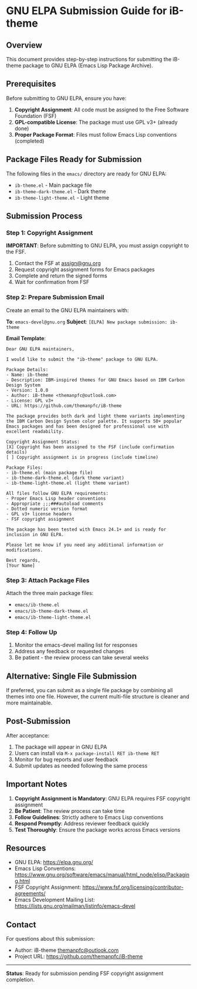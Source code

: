 # GNU ELPA Submission Guide for iB-theme

## Overview

This document provides step-by-step instructions for submitting the iB-theme package to GNU ELPA (Emacs Lisp Package Archive).

## Prerequisites

Before submitting to GNU ELPA, ensure you have:

1. **Copyright Assignment**: All code must be assigned to the Free Software Foundation (FSF)
2. **GPL-compatible License**: The package must use GPL v3+ (already done)
3. **Proper Package Format**: Files must follow Emacs Lisp conventions (completed)

## Package Files Ready for Submission

The following files in the `emacs/` directory are ready for GNU ELPA:

- `ib-theme.el` - Main package file
- `ib-theme-dark-theme.el` - Dark theme
- `ib-theme-light-theme.el` - Light theme

## Submission Process

### Step 1: Copyright Assignment

**IMPORTANT**: Before submitting to GNU ELPA, you must assign copyright to the FSF.

1. Contact the FSF at <assign@gnu.org>
2. Request copyright assignment forms for Emacs packages
3. Complete and return the signed forms
4. Wait for confirmation from FSF

### Step 2: Prepare Submission Email

Create an email to the GNU ELPA maintainers with:

**To**: `emacs-devel@gnu.org`
**Subject**: `[ELPA] New package submission: ib-theme`

**Email Template**:

```
Dear GNU ELPA maintainers,

I would like to submit the "ib-theme" package to GNU ELPA.

Package Details:
- Name: ib-theme
- Description: IBM-inspired themes for GNU Emacs based on IBM Carbon Design System
- Version: 1.0.0
- Author: iB-theme <themanpfc@outlook.com>
- License: GPL v3+
- URL: https://github.com/themanpfc/iB-theme

The package provides both dark and light theme variants implementing the IBM Carbon Design System color palette. It supports 50+ popular Emacs packages and has been designed for professional use with excellent readability.

Copyright Assignment Status:
[X] Copyright has been assigned to the FSF (include confirmation details)
[ ] Copyright assignment is in progress (include timeline)

Package Files:
- ib-theme.el (main package file)
- ib-theme-dark-theme.el (dark theme variant)
- ib-theme-light-theme.el (light theme variant)

All files follow GNU ELPA requirements:
- Proper Emacs Lisp header conventions
- Appropriate ;;;###autoload comments
- Dotted numeric version format
- GPL v3+ license headers
- FSF copyright assignment

The package has been tested with Emacs 24.1+ and is ready for inclusion in GNU ELPA.

Please let me know if you need any additional information or modifications.

Best regards,
[Your Name]
```

### Step 3: Attach Package Files

Attach the three main package files:
- `emacs/ib-theme.el`
- `emacs/ib-theme-dark-theme.el`
- `emacs/ib-theme-light-theme.el`

### Step 4: Follow Up

1. Monitor the emacs-devel mailing list for responses
2. Address any feedback or requested changes
3. Be patient - the review process can take several weeks

## Alternative: Single File Submission

If preferred, you can submit as a single file package by combining all themes into one file. However, the current multi-file structure is cleaner and more maintainable.

## Post-Submission

After acceptance:

1. The package will appear in GNU ELPA
2. Users can install via `M-x package-install RET ib-theme RET`
3. Monitor for bug reports and user feedback
4. Submit updates as needed following the same process

## Important Notes

1. **Copyright Assignment is Mandatory**: GNU ELPA requires FSF copyright assignment
2. **Be Patient**: The review process can take time
3. **Follow Guidelines**: Strictly adhere to Emacs Lisp conventions
4. **Respond Promptly**: Address reviewer feedback quickly
5. **Test Thoroughly**: Ensure the package works across Emacs versions

## Resources

- GNU ELPA: https://elpa.gnu.org/
- Emacs Lisp Conventions: https://www.gnu.org/software/emacs/manual/html_node/elisp/Packaging.html
- FSF Copyright Assignment: https://www.fsf.org/licensing/contributor-agreements/
- Emacs Development Mailing List: https://lists.gnu.org/mailman/listinfo/emacs-devel

## Contact

For questions about this submission:
- Author: iB-theme <themanpfc@outlook.com>
- Project URL: https://github.com/themanpfc/iB-theme

---

**Status**: Ready for submission pending FSF copyright assignment completion. 